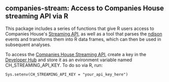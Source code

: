 companies-stream: Access to Companies House streaming API via R
---------

This package includes a series of functions that give R users access to Companies House&#39;s <a href="https://developer.companieshouse.gov.uk/developer/applications">Streaming API</a>, as well as a tool that parses the <a href="http://ndjson.org/">ndjson</a> events and transforms them into R data frames, which can then be used in subsequent analyses.

To access the <a href="https://developer-specs.companieshouse.gov.uk/streaming-api/guides/overview">Companies House Streaming API</a>, create a key in the <a href="https://developer.companieshouse.gov.uk/developer/applications">Developer Hub</a> and store it as an evironment variable named CH_STREAMING_API_KEY. To do so via R, run:

```
Sys.setenv(CH_STREAMING_API_KEY = "your_api_key_here")
```